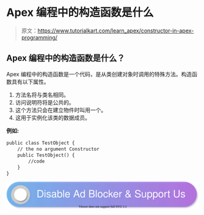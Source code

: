 # Apex 编程中的构造函数是什么

> 原文：<https://www.tutorialkart.com/learn_apex/constructor-in-apex-programming/>

## Apex 编程中的构造函数是什么？

Apex 编程中的构造函数是一个代码，是从类创建对象时调用的特殊方法。构造函数具有以下属性。

1.  方法名将与类名相同。
2.  访问说明符将是公共的。
3.  这个方法只会在建立物件时叫用一个。
4.  这用于实例化该类的数据成员。

**例如:**

```
public class TestObject {
	// the no argument Constructor
	public TestObject() {
		//code
	}
}
```

[![](img/925da31b32d6bc3827932f6c8afb11bb.png)](https://www.tutorialkart.com/)